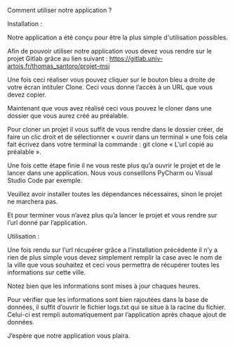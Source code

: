 Comment utiliser notre application ?

Installation :

Notre application a été conçu pour être la plus simple d'utilisation possibles.

Afin de pouvoir utiliser notre application vous devez vous rendre sur le projet Gitlab grâce au lien suivant : https://gitlab.univ-artois.fr/thomas_santoro/projet-msi

Une fois ceci réaliser vous pouvez cliquer sur le bouton bleu a droite de votre écran intituler Clone. Ceci vous donne l’accès à un URL que vous devez copier.

Maintenant que vous avez réalisé ceci vous pouvez le cloner dans une dossier que vous aurez créé au préalable.

Pour cloner un projet il vous suffit de vous rendre dans le dossier créer, de faire un clic droit et de sélectionner « ouvrir dans un terminal » une fois cela fait écrivez dans votre terminal la commande : git clone « L’url copié au préalable ».

Une fois cette étape finie il ne vous reste plus qu’a ouvrir le projet et de le lancer dans une application. Nous vous conseillons PyCharm ou Visual Studio Code par exemple.

Veuillez avoir installer toutes les dépendances nécessaires, sinon le projet ne marchera pas. 

Et pour terminer vous n’avez plus qu’a lancer le projet et vous rendre sur l’url donné par l’application.

Utilisation :

Une fois rendu sur l’url récupérer grâce a l’installation précédente il n’y a rien de plus simple vous devez simplement remplir la case avec le nom de la ville que vous souhaitez et ceci vous permettra de récupérer toutes les informations sur cette ville.

Notez bien que les informations sont mises à jour chaques heures.

Pour vérifier que les informations sont bien rajoutées dans la base de données, il suffit d’ouvrir le fichier logs.txt qui se situe à la racine du fichier. Celui-ci est rempli automatiquement par l’application après chaque ajout de données.

J’espère que notre application vous plaira.
